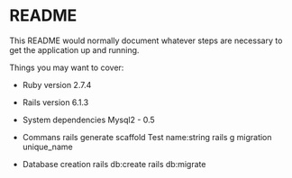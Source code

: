 # README

This README would normally document whatever steps are necessary to get the
application up and running.

Things you may want to cover:

* Ruby version
2.7.4

* Rails version
6.1.3
* System dependencies
Mysql2 - 0.5

* Commans
rails generate scaffold Test name:string 
rails g migration unique_name

* Database creation
rails db:create
rails db:migrate
